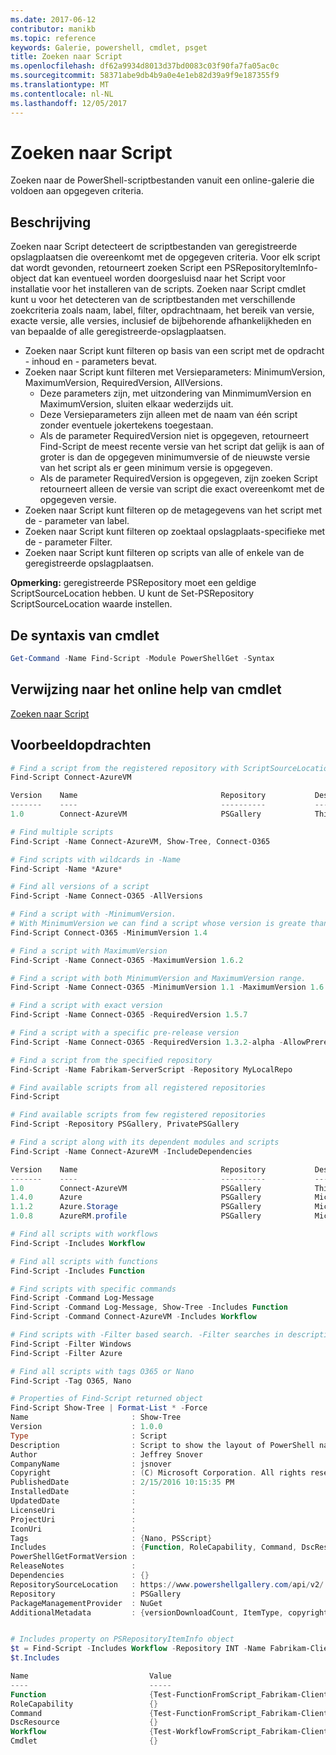 ```yaml
---
ms.date: 2017-06-12
contributor: manikb
ms.topic: reference
keywords: Galerie, powershell, cmdlet, psget
title: Zoeken naar Script
ms.openlocfilehash: df62a9934d8013d37bd0083c03f90fa7fa05ac0c
ms.sourcegitcommit: 58371abe9db4b9a0e4e1eb82d39a9f9e187355f9
ms.translationtype: MT
ms.contentlocale: nl-NL
ms.lasthandoff: 12/05/2017
---
```

# <a name="find-script"></a>Zoeken naar Script

Zoeken naar de PowerShell-scriptbestanden vanuit een online-galerie die voldoen aan opgegeven criteria.

## <a name="description"></a>Beschrijving

Zoeken naar Script detecteert de scriptbestanden van geregistreerde opslagplaatsen die overeenkomt met de opgegeven criteria.
Voor elk script dat wordt gevonden, retourneert zoeken Script een PSRepositoryItemInfo-object dat kan eventueel worden doorgesluisd naar het Script voor installatie voor het installeren van de scripts.
Zoeken naar Script cmdlet kunt u voor het detecteren van de scriptbestanden met verschillende zoekcriteria zoals naam, label, filter, opdrachtnaam, het bereik van versie, exacte versie, alle versies, inclusief de bijbehorende afhankelijkheden en van bepaalde of alle geregistreerde-opslagplaatsen.

- Zoeken naar Script kunt filteren op basis van een script met de opdracht - inhoud en - parameters bevat.
- Zoeken naar Script kunt filteren met Versieparameters: MinimumVersion, MaximumVersion, RequiredVersion, AllVersions.
  - Deze parameters zijn, met uitzondering van MinmimumVersion en MaximumVersion, sluiten elkaar wederzijds uit.
  - Deze Versieparameters zijn alleen met de naam van één script zonder eventuele jokertekens toegestaan.
  - Als de parameter RequiredVersion niet is opgegeven, retourneert Find-Script de meest recente versie van het script dat gelijk is aan of groter is dan de opgegeven minimumversie of de nieuwste versie van het script als er geen minimum versie is opgegeven. 
  - Als de parameter RequiredVersion is opgegeven, zijn zoeken Script retourneert alleen de versie van script die exact overeenkomt met de opgegeven versie.
- Zoeken naar Script kunt filteren op de metagegevens van het script met de - parameter van label.
- Zoeken naar Script kunt filteren op zoektaal opslagplaats-specifieke met de - parameter Filter.
- Zoeken naar Script kunt filteren op scripts van alle of enkele van de geregistreerde opslagplaatsen.

**Opmerking:** geregistreerde PSRepository moet een geldige ScriptSourceLocation hebben. U kunt de Set-PSRepository ScriptSourceLocation waarde instellen.

## <a name="cmdlet-syntax"></a>De syntaxis van cmdlet

```powershell
Get-Command -Name Find-Script -Module PowerShellGet -Syntax
```

## <a name="cmdlet-online-help-reference"></a>Verwijzing naar het online help van cmdlet

[Zoeken naar Script](http://go.microsoft.com/fwlink/?LinkId=619785)

## <a name="example-commands"></a>Voorbeeldopdrachten

```powershell
# Find a script from the registered repository with ScriptSourceLocation
Find-Script Connect-AzureVM

Version    Name                                Repository           Description
-------    ----                                ----------           -----------
1.0        Connect-AzureVM                     PSGallery            This runbook sets up a connection to an Azure vi...

# Find multiple scripts
Find-Script -Name Connect-AzureVM, Show-Tree, Connect-O365

# Find scripts with wildcards in -Name
Find-Script -Name *Azure*

# Find all versions of a script
Find-Script -Name Connect-O365 -AllVersions

# Find a script with -MinimumVersion. 
# With MinimumVersion we can find a script whose version is greate than or equal to the specified MinimumVersion value.
Find-Script Connect-O365 -MinimumVersion 1.4

# Find a script with MaximumVersion
Find-Script -Name Connect-O365 -MaximumVersion 1.6.2

# Find a script with both MinimumVersion and MaximumVersion range.
Find-Script -Name Connect-O365 -MinimumVersion 1.1 -MaximumVersion 1.6.2

# Find a script with exact version
Find-Script -Name Connect-O365 -RequiredVersion 1.5.7

# Find a script with a specific pre-release version
Find-Script -Name Connect-O365 -RequiredVersion 1.3.2-alpha -AllowPrerelease

# Find a script from the specified repository
Find-Script -Name Fabrikam-ServerScript -Repository MyLocalRepo

# Find available scripts from all registered repositories
Find-Script

# Find available scripts from few registered repositories
Find-Script -Repository PSGallery, PrivatePSGallery

# Find a script along with its dependent modules and scripts
Find-Script -Name Connect-AzureVM -IncludeDependencies

Version    Name                                Repository           Description
-------    ----                                ----------           -----------
1.0        Connect-AzureVM                     PSGallery            This runbook sets up a connection to an Azure vi...
1.4.0      Azure                               PSGallery            Microsoft Azure PowerShell - Service Management
1.1.2      Azure.Storage                       PSGallery            Microsoft Azure PowerShell - Storage service cmd...
1.0.8      AzureRM.profile                     PSGallery            Microsoft Azure PowerShell - Profile credential ...

# Find all scripts with workflows
Find-Script -Includes Workflow

# Find all scripts with functions
Find-Script -Includes Function

# Find scripts with specific commands
Find-Script -Command Log-Message
Find-Script -Command Log-Message, Show-Tree -Includes Function
Find-Script -Command Connect-AzureVM -Includes Workflow

# Find scripts with -Filter based search. -Filter searches in description and names
Find-Script -Filter Windows
Find-Script -Filter Azure

# Find all scripts with tags O365 or Nano
Find-Script -Tag O365, Nano

# Properties of Find-Script returned object
Find-Script Show-Tree | Format-List * -Force
Name                       : Show-Tree
Version                    : 1.0.0
Type                       : Script
Description                : Script to show the layout of PowerShell namespaces (Trees) using ASCII
Author                     : Jeffrey Snover
CompanyName                : jsnover
Copyright                  : (C) Microsoft Corporation. All rights reserved.
PublishedDate              : 2/15/2016 10:15:35 PM
InstalledDate              :
UpdatedDate                :
LicenseUri                 :
ProjectUri                 :
IconUri                    :
Tags                       : {Nano, PSScript}
Includes                   : {Function, RoleCapability, Command, DscResource...}
PowerShellGetFormatVersion :
ReleaseNotes               :
Dependencies               : {}
RepositorySourceLocation   : https://www.powershellgallery.com/api/v2/
Repository                 : PSGallery
PackageManagementProvider  : NuGet
AdditionalMetadata         : {versionDownloadCount, ItemType, copyright, PackageManagementProvider...}


# Includes property on PSRepositoryItemInfo object
$t = Find-Script -Includes Workflow -Repository INT -Name Fabrikam-ClientScript
$t.Includes

Name                           Value
----                           -----
Function                       {Test-FunctionFromScript_Fabrikam-ClientScript}
RoleCapability                 {}
Command                        {Test-FunctionFromScript_Fabrikam-ClientScript, Test-WorkflowFromScript_Fabrikam-Clie...
DscResource                    {}
Workflow                       {Test-WorkflowFromScript_Fabrikam-ClientScript}
Cmdlet                         {}


```

